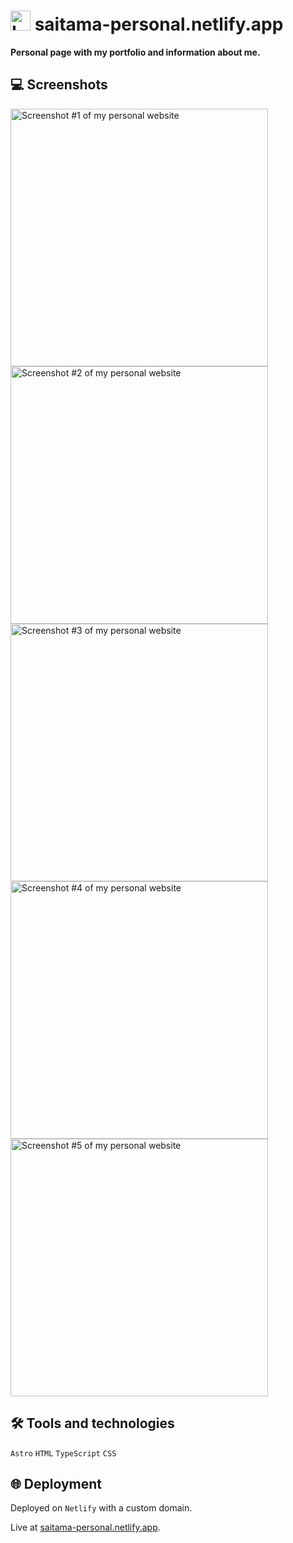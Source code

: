 # [<img src="https://github.com/saitamason/personal-astro/blob/main/public/favicon.svg" alt="Logo" width="32px">](https://saitama-personal.netlify.app "saitama-personal.netlify.app") saitama-personal.netlify.app

**Personal page with my portfolio and information about me.**

## 💻 Screenshots

[<img src="https://github.com/saitamason/personal-astro/blob/main/public/img/github/personal-astro-01.webp" alt="Screenshot #1 of my personal website" width="412px">](https://saitama-personal.netlify.app "saitama-personal.netlify.app")
[<img src="https://github.com/saitamason/personal-astro/blob/main/public/img/github/personal-astro-02.webp" alt="Screenshot #2 of my personal website" width="412px">](https://saitama-personal.netlify.app "saitama-personal.netlify.app")
[<img src="https://github.com/saitamason/personal-astro/blob/main/public/img/github/personal-astro-03.webp" alt="Screenshot #3 of my personal website" width="412px">](https://saitama-personal.netlify.app "saitama-personal.netlify.app")
[<img src="https://github.com/saitamason/personal-astro/blob/main/public/img/github/personal-astro-04.webp" alt="Screenshot #4 of my personal website" width="412px">](https://saitama-personal.netlify.app "saitama-personal.netlify.app")
[<img src="https://github.com/saitamason/personal-astro/blob/main/public/img/github/personal-astro-05.webp" alt="Screenshot #5 of my personal website" width="412px">](https://saitama-personal.netlify.app "saitama-personal.netlify.app")

## 🛠️ Tools and technologies

`Astro` `HTML` `TypeScript` `CSS`

## 🌐 Deployment

Deployed on `Netlify` with a custom domain.

Live at [saitama-personal.netlify.app](https://saitama-personal.netlify.app).
